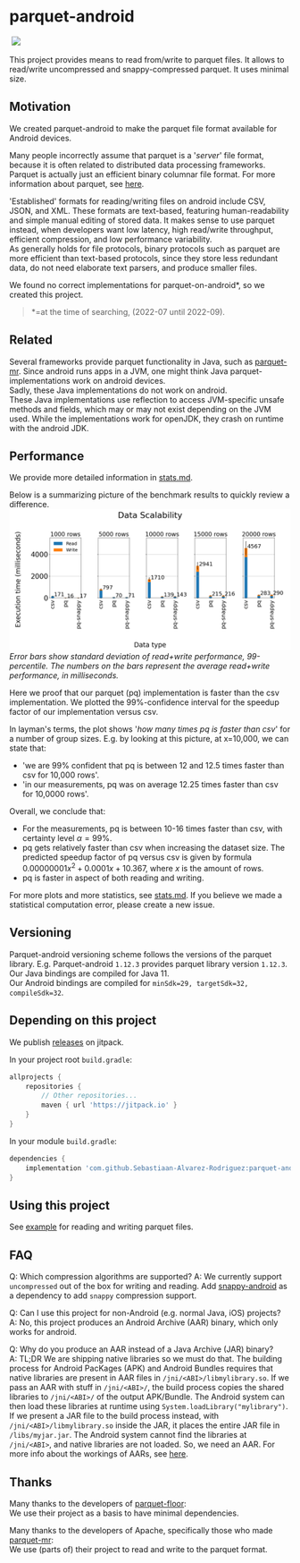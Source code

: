 # parquet-android
[![<Sebastiaan-Alvarez-Rodriguez>](https://circleci.com/gh/Sebastiaan-Alvarez-Rodriguez/parquet-android.svg?style=svg)](https://app.circleci.com/pipelines/github/Sebastiaan-Alvarez-Rodriguez/parquet-android)
[![](https://jitpack.io/v/Sebastiaan-Alvarez-Rodriguez/parquet-android.svg)](https://jitpack.io/#Sebastiaan-Alvarez-Rodriguez/parquet-android)

This project provides means to read from/write to parquet files.
It allows to read/write uncompressed and snappy-compressed parquet.
It uses minimal size.

## Motivation
We created parquet-android to make the parquet file format available for Android devices.

Many people incorrectly assume that parquet is a '*server*' file format, because it is often related to distributed data processing frameworks.
Parquet is actually just an efficient binary columnar file format.
For more information about parquet, see [here](https://github.com/apache/parquet-format).

'Established' formats for reading/writing files on android include CSV, JSON, and XML.
These formats are text-based, featuring human-readability and simple manual editing of stored data.
It makes sense to use parquet instead, when developers want low latency, high read/write throughput, efficient compression, and low performance variability.  
As generally holds for file protocols, binary protocols such as parquet are more efficient than text-based protocols,
since they store less redundant data, do not need elaborate text parsers, and produce smaller files.

We found no correct implementations for parquet-on-android\*, so we created this project.

> \*=at the time of searching, (2022-07 until 2022-09).

## Related
Several frameworks provide parquet functionality in Java,
such as [parquet-mr](https://github.com/apache/parquet-mr).
Since android runs apps in a JVM, one might think Java parquet-implementations work on android devices.  
Sadly, these Java implementations do not work on android.  
These Java implementations use reflection to access JVM-specific unsafe methods and fields, which may or may not exist depending on the JVM used.
While the implementations work for openJDK, they crash on runtime with the android JDK.


## Performance
We provide more detailed information in [stats.md](/stats.md).

Below is a summarizing picture of the benchmark results to quickly review a difference.
![Scalability](/benchmark-results/plots/Data_Scalability.png)
*Error bars show standard deviation of read+write performance, 99-percentile.
The numbers on the bars represent the average read+write performance, in milliseconds.*

Here we proof that our parquet (pq) implementation is faster than the csv implementation.
We plotted the 99%-confidence interval for the speedup factor of our implementation versus csv.

In layman's terms, the plot shows '*how many times pq is faster than csv*' for a number of group sizes.
E.g. by looking at this picture, at x=10,000, we can state that:
 - 'we are 99% confident that pq is between 12 and 12.5 times faster than csv for 10,000 rows'.
 - 'in our measurements, pq was on average 12.25 times faster than csv for 10,0000 rows'.

Overall, we conclude that:
 - For the measurements, pq is between 10-16 times faster than csv, with certainty level $\alpha=99$%.
 - pq gets relatively faster than csv when increasing the dataset size. 
 The predicted speedup factor of pq versus csv is given by formula $0.00000001x^2+0.0001x+10.367$, where $x$ is the amount of rows.
 - pq is faster in aspect of both reading and writing.

For more plots and more statistics, see [stats.md](/stats.md).
If you believe we made a statistical computation error, please create a new issue.

## Versioning
Parquet-android versioning scheme follows the versions of the parquet library.
E.g. Parquet-android `1.12.3` provides parquet library version `1.12.3`.  
Our Java bindings are compiled for Java 11.  
Our Android bindings are compiled for `minSdk=29, targetSdk=32, compileSdk=32`.


## Depending on this project
We publish [releases](https://github.com/Sebastiaan-Alvarez-Rodriguez/parquet-android/releases)
on jitpack.

In your project root `build.gradle`:
```groovy
allprojects {
    repositories {
        // Other repositories...
        maven { url 'https://jitpack.io' }
    }
}
```

In your module `build.gradle`:
```groovy
dependencies {
    implementation 'com.github.Sebastiaan-Alvarez-Rodriguez:parquet-android:1.12.3'
}
```

## Using this project
See [example](parquet-android/src/test/java/org/sebastiaan/parquet/android/ParquetTest.java)
for reading and writing parquet files.

## FAQ
Q: Which compression algorithms are supported?
A: We currently support `uncompressed` out of the box for writing and reading.
Add [snappy-android](https://github.com/Sebastiaan-Alvarez-Rodriguez/snappy-android)
as a dependency to add `snappy` compression support.

Q: Can I use this project for non-Android (e.g. normal Java, iOS) projects?  
A: No, this project produces an Android Archive (AAR) binary, which only works for android.

Q: Why do you produce an AAR instead of a Java Archive (JAR) binary?  
A: TL;DR We are shipping native libraries so we must do that.
The building process for Android PacKages (APK) and Android Bundles
requires that native libraries are present in AAR files in `/jni/<ABI>/libmylibrary.so`.
If we pass an AAR with stuff in `/jni/<ABI>/`, the build process copies the shared libraries
to `/jni/<ABI>/` of the output  APK/Bundle.
The Android system can then load these libraries at runtime using `System.loadLibrary("mylibrary")`.  
If we present a JAR file to the build process instead, with `/jni/<ABI>/libmylibrary.so` inside the JAR,
it places the entire JAR file in `/libs/myjar.jar`.
The Android system cannot find the libraries at `/jni/<ABI>`, and native libraries are not loaded.
So, we need an AAR.
For more info about the workings of AARs, see [here](https://developer.android.com/studio/projects/android-library.html#aar-contents).


## Thanks
Many thanks to the developers of [parquet-floor](https://github.com/strategicblue/parquet-floor):  
We use their project as a basis to have minimal dependencies.

Many thanks to the developers of Apache, specifically those who made [parquet-mr](https://github.com/apache/parquet-mr):  
We use (parts of) their project to read and write to the parquet format.
